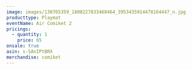 ```yaml
---
image: images/130765359_1800227833468464_3953435914478164447_n.jpg
producttype: Playmat
eventName: Air Comiket 2
pricings:
  - quantity: 1
    price: 65
onsale: true
asin: s-SAnIPtBRX
merchandise: comiket
---
```

